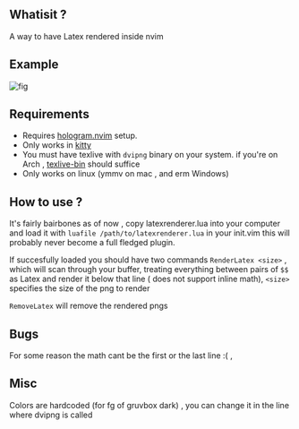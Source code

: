 ## Whatisit ?
A way to have Latex rendered inside nvim 

## Example
![fig](https://user-images.githubusercontent.com/58146965/224803940-6828936b-5fde-4111-bdb6-6b9e30d17ecf.png)


## Requirements
* Requires [hologram.nvim](https://github.com/edluffy/hologram.nvim) setup.
* Only works in [kitty](https://sw.kovidgoyal.net/kitty/)
* You must have texlive with `dvipng` binary on your system.
  if you're on Arch , [texlive-bin](https://archlinux.org/packages/extra/x86_64/texlive-bin/) should suffice
* Only works on linux (ymmv on mac , and erm Windows)

## How to use ?
It's fairly bairbones as of now , 
copy latexrenderer.lua into your computer and load it 
with `luafile /path/to/latexrenderer.lua` in your init.vim
this will probably never become a full fledged plugin.

If succesfully loaded you should have two commands 
`RenderLatex <size>` , which will scan through your buffer,
treating everything between pairs of `$$` as Latex and render it below that line ( does not support inline math), `<size>` specifies the size of the png to render

`RemoveLatex` will remove the rendered pngs

## Bugs
For some reason the math cant be the first or the last line :( ,

## Misc
Colors are hardcoded (for fg of gruvbox dark) , you can change it in the line where dvipng is called
